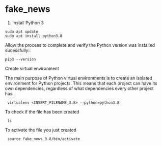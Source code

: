 # fake_news

1. Install Python 3
```
sudo apt update
sudo apt install python3.8
```
Allow the process to complete and verify the Python version was installed sucessfully::
```
pip3 --version
```
Create virtual environment

The main purpose of Python virtual environments is to create an isolated environment for Python projects. This means that each project can have its own dependencies, regardless of what dependencies every other project has.
```
 virtualenv <INSERT_FILENAME_3.8> --python=python3.8
```
 To check if the file has been created
```
 ls
```
 To activate the file you just created
```
 source fake_news_3.8/bin/activate
```
 
